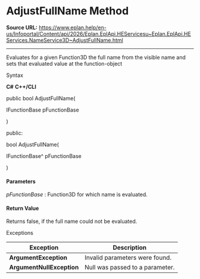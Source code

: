 # AdjustFullName Method

**Source URL:** https://www.eplan.help/en-us/Infoportal/Content/api/2026/Eplan.EplApi.HEServicesu~Eplan.EplApi.HEServices.NameService3D~AdjustFullName.html

---

Evaluates for a given Function3D the full name from the visible name and sets that evaluated value at the function-object

Syntax

**C#**
**C++/CLI**


public bool AdjustFullName( 

   IFunctionBase pFunctionBase

)

public:

bool AdjustFullName( 

   IFunctionBase^ pFunctionBase

)


#### Parameters

*pFunctionBase*
:   Function3D for which name is evaluated.

#### Return Value

Returns false, if the full name could not be evaluated.

Exceptions

| Exception | Description |
| --- | --- |
| **ArgumentException** | Invalid parameters were found. |
| **ArgumentNullException** | Null was passed to a parameter. |
